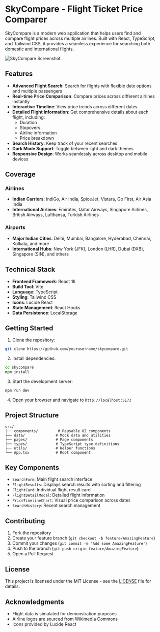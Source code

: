 # SkyCompare - Flight Ticket Price Comparer

SkyCompare is a modern web application that helps users find and compare flight prices across multiple airlines. Built with React, TypeScript, and Tailwind CSS, it provides a seamless experience for searching both domestic and international flights.

![SkyCompare Screenshot](https://images.pexels.com/photos/62623/wing-plane-flying-airplane-62623.jpeg?auto=compress&cs=tinysrgb&w=1260&h=750&dpr=1)

## Features

- **Advanced Flight Search**: Search for flights with flexible date options and multiple passengers
- **Real-time Price Comparison**: Compare prices across different airlines instantly
- **Interactive Timeline**: View price trends across different dates
- **Detailed Flight Information**: Get comprehensive details about each flight, including:
  - Duration
  - Stopovers
  - Airline information
  - Price breakdown
- **Search History**: Keep track of your recent searches
- **Dark Mode Support**: Toggle between light and dark themes
- **Responsive Design**: Works seamlessly across desktop and mobile devices

## Coverage

### Airlines
- **Indian Carriers**: IndiGo, Air India, SpiceJet, Vistara, Go First, Air Asia India
- **International Airlines**: Emirates, Qatar Airways, Singapore Airlines, British Airways, Lufthansa, Turkish Airlines

### Airports
- **Major Indian Cities**: Delhi, Mumbai, Bangalore, Hyderabad, Chennai, Kolkata, and more
- **International Hubs**: New York (JFK), London (LHR), Dubai (DXB), Singapore (SIN), and others

## Technical Stack

- **Frontend Framework**: React 18
- **Build Tool**: Vite
- **Language**: TypeScript
- **Styling**: Tailwind CSS
- **Icons**: Lucide React
- **State Management**: React Hooks
- **Data Persistence**: LocalStorage

## Getting Started

1. Clone the repository:
```bash
git clone https://github.com/yourusername/skycompare.git
```

2. Install dependencies:
```bash
cd skycompare
npm install
```

3. Start the development server:
```bash
npm run dev
```

4. Open your browser and navigate to `http://localhost:5173`

## Project Structure

```
src/
├── components/         # Reusable UI components
├── data/              # Mock data and utilities
├── pages/             # Page components
├── types/             # TypeScript type definitions
├── utils/             # Helper functions
└── App.tsx            # Root component
```

## Key Components

- `SearchForm`: Main flight search interface
- `FlightResults`: Displays search results with sorting and filtering
- `FlightCard`: Individual flight result card
- `FlightDetailModal`: Detailed flight information
- `PriceTimelineChart`: Visual price comparison across dates
- `SearchHistory`: Recent search management

## Contributing

1. Fork the repository
2. Create your feature branch (`git checkout -b feature/AmazingFeature`)
3. Commit your changes (`git commit -m 'Add some AmazingFeature'`)
4. Push to the branch (`git push origin feature/AmazingFeature`)
5. Open a Pull Request

## License

This project is licensed under the MIT License - see the [LICENSE](LICENSE) file for details.

## Acknowledgments

- Flight data is simulated for demonstration purposes
- Airline logos are sourced from Wikimedia Commons
- Icons provided by Lucide React